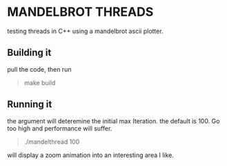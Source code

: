 # MANDELBROT THREADS
testing threads in C++ using a mandelbrot ascii plotter.

## Building it
pull the code, then run
> make build

## Running it 
the argument will deteremine the initial max Iteration. the default is 100. Go too high and performance will suffer.
> ./mandelthread 100

will display a zoom animation into an interesting area I like.
